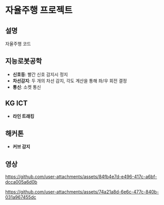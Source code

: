 # 자율주행 프로젝트
## 설명

자율주행 코드

## 지능로봇공학

- **신호등**: 빨간 신호 감지시 정지
- **차선감지**: 두 개의 차선 감지, 각도 계산을 통해 좌/우 회전 결정
- **통신**: 소켓 통신

## KG ICT

- **라인 트래킹**


## 해커톤

- **커브 감지**

## 영상

https://github.com/user-attachments/assets/84fb4e7d-e496-417c-a6bf-dcca005a6d0b




https://github.com/user-attachments/assets/74a21a8d-6e6c-477c-840b-031a967455dc





